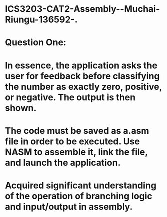 # ICS3203-CAT2-Assembly--Muchai-Riungu-136592-.
# Question One: 
# In essence, the application asks the user for feedback before classifying the number as exactly zero, positive, or negative. The output is then shown.

# The code must be saved as a.asm file in order to be executed. Use NASM to assemble it, link the file, and launch the application.

# Acquired significant understanding of the operation of branching logic and input/output in assembly.
